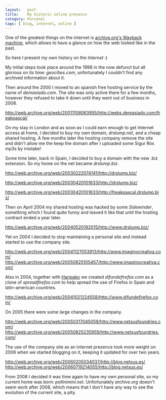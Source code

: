 ```yaml
---
layout:   post
title:    My historic online presence 
category: Personal
tags: [ blog, internet, online ]
---
```


One of the greatest things on the internet is [archive.org's Wayback machine][1], which allows to 
have a glance on how the web looked like in the past.

So here I present my own history on the _Internet_ :)

My initial steps took place around the 1998 in the now defunct but all glorious on its time: _geocities.com_, unfortunately I couldn't find any archived information about it.

Then around the 2000 I moved to an spanish free hosting service by the name of _demasiado.com_. The site was only
active there for a few months, however they refused to take it down until they went out of business in 2008.

http://web.archive.org/web/20011108063955/http://webs.demasiado.com/freakpascal/

On my stay in London and as soon as I could earn enough to get Internet access at home, I decided to buy
my own domain, _drslump.net_, and a cheap shared hosting. A few months later the hosting company remove the site
and didn't allow me the keep the domain after I uploaded some Sigur Rós mp3s by mistake!

Some time later, back in Spain, I decided to buy a domain with the new .biz extension. So my home on the net became _drslump.biz_.

http://web.archive.org/web/20030222074141/http://drslump.biz/

http://web.archive.org/web/20030420101633/http://drslump.biz/

http://web.archive.org/web/20030420101633/http://freakpascal.drslump.biz/

Then on April 2004 my shared hosting was hacked by some _Sidewinder_, something which I found quite funny and 
leaved it like that until the hosting contract ended a year later.

http://web.archive.org/web/20040520192015/http://www.drslump.biz/

Yet on 2004 I decided to stop maintaining a personal site and instead started to use the company site.

http://web.archive.org/web/20041127053913/http://www.imaginocreativa.com/
http://web.archive.org/web/20050825105457/http://www.imaginocreativa.com/

Also in 2004, together with [Haripako][] we created _difundefirefox.com_ as a clone of _spreadfirefox.com_ to
help spread the use of Firefox in Spain and latin-american countries.

http://web.archive.org/web/20041021224558/http://www.difundefirefox.com/

On 2005 there were some large changes in the company.

http://web.archive.org/web/20050317045059/http://www.netxusfoundries.com/
http://web.archive.org/web/20050825235959/http://www.netxusfoundries.com/

The use of the company site as an internet presence took more weight on 2006 when we started blogging on it,
keeping it updated for over two years.

http://web.archive.org/web/20060205034037/http://blog.netxus.es/
http://web.archive.org/web/20060719214055/http://blog.netxus.es/


From 2008 I decided it was time again to have my own personal site, so my current home was born: _pollinimini.net_.
Unfortunately _archive.org_ doesn't seem work after 2008, which means that I don't have any way to see the 
evolution of the current site, a pity.



[1]: http://archive.org
[Haripako]: http://haripako.net
